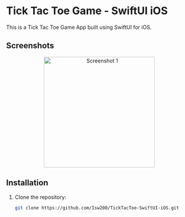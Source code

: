 # Tick Tac Toe Game - SwiftUI iOS

This is a Tick Tac Toe Game App built using SwiftUI for iOS.

## Screenshots

<p align="center">
  <img src="https://github.com/user-attachments/assets/7f658122-951f-44e0-bb57-8c2ac18de563" alt="Screenshot 1" width="300"/>
</p>

## Installation

1. Clone the repository:
   ```bash
   git clone https://github.com/Isw200/TickTacToe-SwiftUI-iOS.git
   ```
